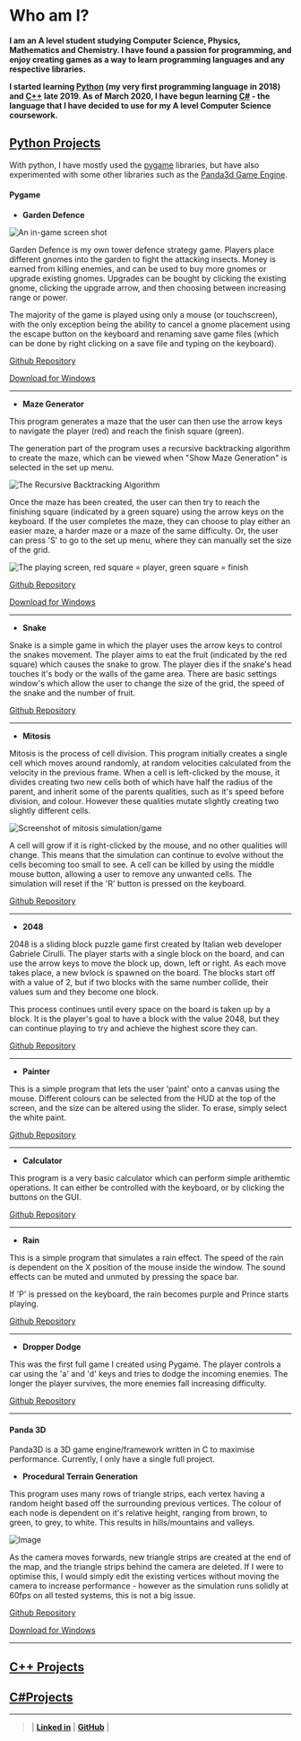 # Who am I?

**I am an A level student studying Computer Science, Physics, Mathematics and Chemistry. I have found a passion for programming, and enjoy creating games as a way to learn programming languages and any respective libraries.**

**I started learning [Python](/PythonPage.md) (my very first programming language in 2018) and [C++](/CppPage.md) late 2019. As of March 2020, I have begun learning [C#](/CsPage.md) - the language that I have decided to use for my A level Computer Science coursework.**

## [Python Projects](README.md)

With python, I have mostly used the [pygame](#pygame) libraries, but have also experimented with some other libraries such as the [Panda3d Game Engine](#panda-3d).

#### Pygame

- **Garden Defence**

![An in-game screen shot](/ProgramRepos/Pygame-GardenDefence/GardenDefenceFiles/Images/ScreenShotForGithubPages-shrunk.png)

Garden Defence is my own tower defence strategy game. Players place different gnomes into the garden to fight the attacking insects. Money is earned from killing enemies, and can be used to buy more gnomes or upgrade existing gnomes. Upgrades can be bought by clicking the existing gnome, clicking the upgrade arrow, and then choosing between increasing range or power.

The majority of the game is played using only a mouse (or touchscreen), with the only exception being the ability to cancel a gnome placement using the escape button on the keyboard and renaming save game files (which can be done by right clicking on a save file and typing on the keyboard).

[Github Repository](https://github.com/owenpauptit/pygame-gardendefence)

[Download for Windows](/ProgramRepos/Pygame-GardenDefence/GardenDefence.zip?raw=true "Zip file download for Garden Defence")

---

- **Maze Generator**

This program generates a maze that the user can then use the arrow keys to navigate the player (red) and reach the finish square (green).

The generation part of the program uses a recursive backtracking algorithm to create the maze, which can be viewed when "Show Maze Generation" is selected in the set up menu. 

![The Recursive Backtracking Algorithm](/ProgramRepos/Pygame-MazeGenerator/MazeGeneratorFiles/GenerationScreenShot-shrunk.png)

Once the maze has been created, the user can then try to reach the finishing square (indicated by a green square) using the arrow keys on the keyboard. If the user completes the maze, they can choose to play either an easier maze, a harder maze or a maze of the same difficulty. Or, the user can press 'S' to go to the set up menu, where they can manually set the size of the grid.

![The playing screen, red square = player, green square = finish](/ProgramRepos/Pygame-MazeGenerator/MazeGeneratorFiles/PlayingScreenShot-shrunk.png)

[Github Repository](https://github.com/owenpauptit/pygame-mazegenerator)

[Download for Windows](/ProgramRepos/Pygame-MazeGenerator/MazeGenerator.zip?raw=true "zip file download for the Maze Generator")

---

- **Snake**

Snake is a simple game in which the player uses the arrow keys to control the snakes movement. The player aims to eat the fruit (indicated by the red square) which causes the snake to grow. The player dies if the snake's head touches it's body or the walls of the game area. There are basic settings window's which allow the user to change the size of the grid, the speed of the snake and the number of fruit.

[Github Repository](https://github.com/owenpauptit/Pygame-snake)

---

- **Mitosis**

Mitosis is the process of cell division. This program initially creates a single cell which moves around randomly, at random velocities calculated from the velocity in the previous frame. When a cell is left-clicked by the mouse, it divides creating two new cells both of which have half the radius of the parent, and inherit some of the parents qualities, such as it's speed before division, and colour. However these qualities mutate slightly creating two slightly different cells.

![Screenshot of mitosis simulation/game](/ProgramRepos/Pygame-Mitosis/MitosisFiles/screenshot.png)

A cell will grow if it is right-clicked by the mouse, and no other qualities will change. This means that the simulation can continue to evolve without the cells becoming too small to see. A cell can be killed by using the middle mouse button, allowing a user to remove any unwanted cells. The simulation will reset if the 'R' button is pressed on the keyboard.

[Github Repository](https://github.com/owenpauptit/pygame-mitosis)

---

- **2048**

2048 is a sliding block puzzle game first created by Italian web developer Gabriele Cirulli. The player starts with a single block on the board, and can use the arrow keys to move the block up, down, left or right. As each move takes place, a new bvlock is spawned on the board. The blocks start off with a value of 2, but if two blocks with the same number collide, their values sum and they become one block.

This process continues until every space on the board is taken up by a block. It is the player's goal to have a block with the value 2048, but they can continue playing to try and achieve the highest score they can.

[Github Repository](https://github.com/owenpauptit/pygame-2048)

---

- **Painter**

This is a simple program that lets the user 'paint' onto a canvas using the mouse. Different colours can be selected from the HUD at the top of the screen, and the size can be altered using the slider. To erase, simply select the white paint.

[Github Repository](https://github.com/owenpauptit/pygame-painter)

---

- **Calculator**

This program is a very basic calculator which can perform simple arithemtic operations. It can either be controlled with the keyboard, or by clicking the buttons on the GUI.

[Github Repository](https://github.com/owenpauptit/pygame-calculator)

---

- **Rain**

This is a simple program that simulates a rain effect. The speed of the rain is dependent on the X position of the mouse inside the window. The sound effects can be muted and unmuted by pressing the space bar.

If 'P' is pressed on the keyboard, the rain becomes purple and Prince starts playing.

[Github Repository](https://github.com/owenpauptit/pygame-rain)

---

- **Dropper Dodge**

This was the first full game I created using Pygame. The player controls a car using the 'a' and 'd' keys and tries to dodge the incoming enemies. The longer the player survives, the more enemies fall increasing difficulty.

[Github Repository](https://github.com/owenpauptit/pygame-dropperdodgegame)


---

#### Panda 3D

Panda3D is a 3D game engine/framework written in C to maximise performance. Currently, I only have a single full project.

- **Procedural Terrain Generation**

This program uses many rows of triangle strips, each vertex having a random height based off the surrounding previous vertices. The colour of each node is dependent on it's relative height, ranging from brown, to green, to grey, to white. This results in hills/mountains and valleys.

![Image](/Resources/Images/ProceduralTerrainGenerationScreenShot.png) 

As the camera moves forwards, new triangle strips are created at the end of the map, and the triangle strips behind the camera are deleted. If I were to optimise this, I would simply edit the existing vertices without moving the camera to increase performance - however as the simulation runs solidly at 60fps on all tested systems, this is not a big issue.

[Github Repository](https://github.com/owenpauptit/panda3d-proceduralterraingeneration)

[Download for Windows](/ProgramRepos/Panda3d-ProceduralTerrainGeneration/TerrainGeneration.zip?raw=true)

---

## [C++ Projects](/CppPage.md)

## [C#Projects](/CsPage.md)

***  
  
  
>
>
> | **[Linked in](https://linkedin.com/in/owen-pauptit/)** | **[GitHub](https://github.com/owenpauptit/)** |
>
